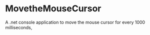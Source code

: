 # MovetheMouseCursor
A .net console application to move the mouse cursor for every 1000 milliseconds,
